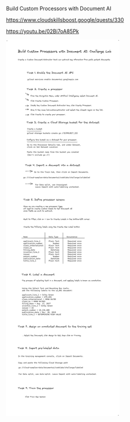 Build Custom Processors with Document AI

https://www.cloudskillsboost.google/quests/330

https://youtu.be/02Bi7oA85Pk

![Alt text](image.png)
